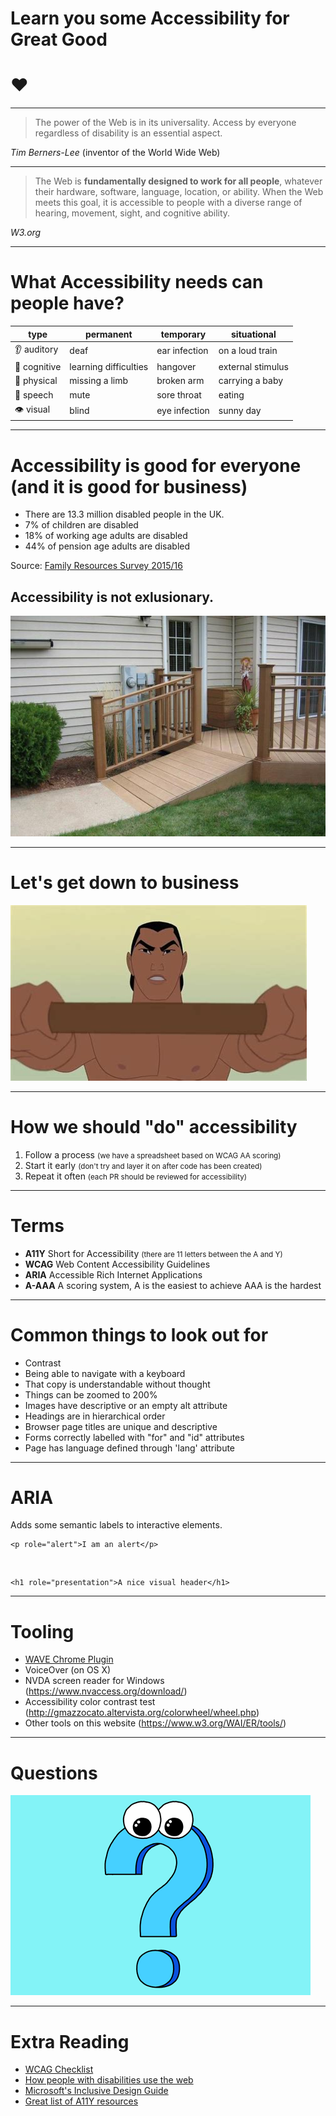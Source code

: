 <!-- 
$theme: default 
page_number: true
footer: A Barnardo's Lunch and Learn Production
-->

# Learn you some Accessibility for Great Good

# :heart:

---


> The power of the Web is in its universality. 
Access by everyone regardless of disability is an essential aspect.

<cite>Tim Berners-Lee</cite> (inventor of the World Wide Web)

---

> The Web is **fundamentally designed to work for all people**, whatever their hardware, software, language, location, or ability. When the Web meets this goal, it is accessible to people with a diverse range of hearing, movement, sight, and cognitive ability.

<cite>W3.org</cite>


---

# What Accessibility needs can people have?

| type | permanent | temporary | situational |
|------|-----------|-----------|-------------|
|:ear: auditory | deaf | ear infection | on a loud train |
|:thought_balloon: cognitive | learning difficulties | hangover | external stimulus |
|:muscle: physical | missing a limb | broken arm | carrying a baby |
|:lips: speech | mute | sore throat | eating |
|:eye: visual | blind | eye infection | sunny day |

---
<!-- *footer: https://www.improvenet.com/a/how-to-a-build-wheelchair-ramp -->

# Accessibility is good for everyone (and it is good for business)

* There are 13.3 million disabled people in the UK.
* 7% of children are disabled 
* 18% of working age adults are disabled
* 44% of pension age adults are disabled

Source: [Family Resources Survey 2015/16](https://www.gov.uk/government/statistics/family-resources-survey-financial-year-201516)

## Accessibility is not exlusionary.

![bg](images/small-ramp.jpg)

---
<!-- *footer: http://destroywritersblock.blogspot.com/2015/03/beating-academic-block-part-2-of.html -->

# Let's get down to business

![bg](images/mulan.jpeg)

---

# How we should "do" accessibility

1. Follow a process <small>(we have a spreadsheet based on WCAG AA scoring)</small>
2. Start it early <small>(don't try and layer it on after code has been created)</small>
3. Repeat it often <small>(each PR should be reviewed for accessibility)</small>


---

# Terms

* **A11Y** Short for Accessibility <small>(there are 11 letters between the A and Y)</small>
* **WCAG** Web Content Accessibility Guidelines
* **ARIA** Accessible Rich Internet Applications
* **A-AAA** A scoring system, A is the easiest to achieve AAA is the hardest

---

# Common things to look out for

* Contrast
* Being able to navigate with a keyboard
* That copy is understandable without thought
* Things can be zoomed to 200%
* Images have descriptive or an empty alt attribute
* Headings are in hierarchical order
* Browser page titles are unique and descriptive
* Forms correctly labelled with "for" and "id" attributes
* Page has language defined through 'lang' attribute

---

# ARIA

Adds some semantic labels to interactive elements.

```
<p role="alert">I am an alert</p>
```
<br />

```
<h1 role="presentation">A nice visual header</h1>
```

---

# Tooling

* [WAVE Chrome Plugin](https://chrome.google.com/webstore/detail/wave-evaluation-tool/jbbplnpkjmmeebjpijfedlgcdilocofh)
* VoiceOver (on OS X)
* NVDA screen reader for Windows (https://www.nvaccess.org/download/)
* Accessibility color contrast test (http://gmazzocato.altervista.org/colorwheel/wheel.php)
* Other tools on this website (https://www.w3.org/WAI/ER/tools/)

---
<!-- *footer: https://giphy.com/gifs/studiosoriginals-gilphabet-xTiN0IuPQxRqzxodZm -->

# Questions

![bg](images/questions.gif)

---

# Extra Reading

* [WCAG Checklist](https://www.w3.org/WAI/WCAG20/quickref/)
* [How people with disabilities use the web](https://www.w3.org/WAI/intro/people-use-web/Overview)
* [Microsoft's Inclusive Design Guide](https://www.microsoft.com/en-us/design/inclusive)
* [Great list of A11Y resources](https://a11yproject.com/resources.html)
